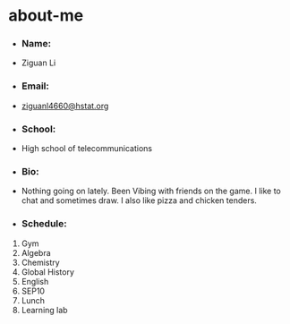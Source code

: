 # about-me

- ### Name: 
- Ziguan Li
- ### Email: 
- ziguanl4660@hstat.org
- ### School: 
- High school of telecommunications
- ### Bio: 
- Nothing going on lately. Been Vibing with friends on the game. I like to chat and sometimes draw. I also like pizza and chicken tenders.
- ### Schedule:
1. Gym
2. Algebra
3. Chemistry
4. Global History
5. English 
6. SEP10
7. Lunch
8. Learning lab

